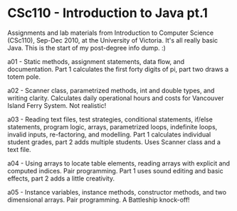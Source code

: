 ﻿CSc110 - Introduction to Java pt.1
======

Assignments and lab materials from Introduction to Computer Science (CSc110), Sep-Dec 2010, at the University of Victoria.  It's all really basic Java.  This is the start of my post-degree info dump.  :)

a01 - Static methods, assignment statements, data flow, and documentation.  Part 1 calculates the first forty digits of pi, part two draws a totem pole.

a02 - Scanner class, parametrized methods, int and double types, and writing clarity.  Calculates daily operational hours and costs for Vancouver Island Ferry System.  Not realistic!

a03 - Reading text files, test strategies, conditional statements, if/else statements, program logic, arrays, parametrized loops, indefinite loops, invalid inputs, re-factoring, and modelling.  Part 1 calculates individual student grades, part 2 adds multiple students.  Uses Scanner class and a text file.

a04 - Using arrays to locate table elements, reading arrays with explicit and computed indices.  Pair programming.  Part 1 uses sound editing and basic effects, part 2 adds a little creativity.

a05 - Instance variables, instance methods, constructor methods, and two dimensional arrays.  Pair programming.  A Battleship knock-off!
